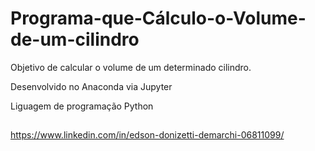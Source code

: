 
# Programa-que-Cálculo-o-Volume-de-um-cilindro

Objetivo de calcular o volume de um determinado cilindro.


Desenvolvido no Anaconda via Jupyter 

Liguagem de programação Python

##


https://www.linkedin.com/in/edson-donizetti-demarchi-06811099/












